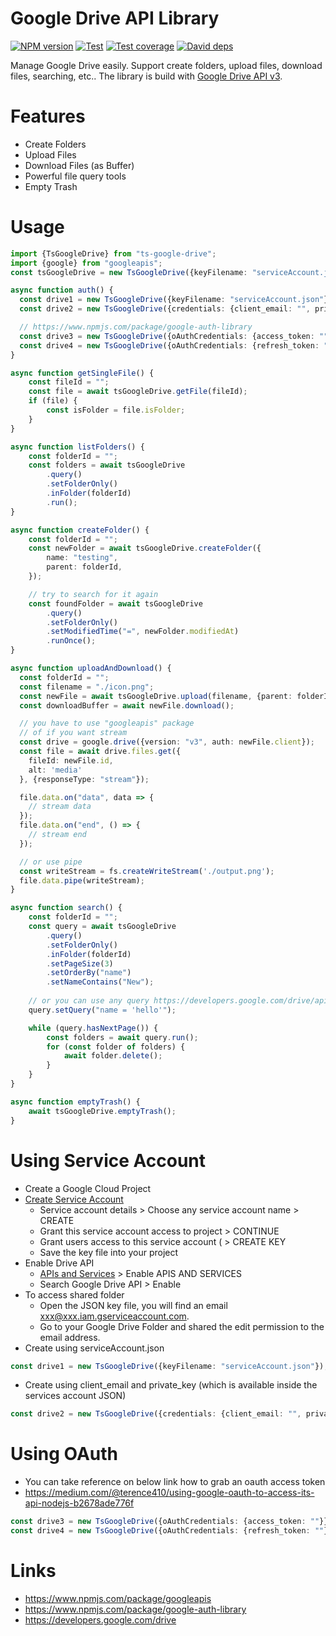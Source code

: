 # Google Drive API Library #

[![NPM version][npm-image]][npm-url]
[![Test][github-action-image]][github-action-url]
[![Test coverage][codecov-image]][codecov-url]
[![David deps][david-image]][david-url]

[npm-image]: https://img.shields.io/npm/v/ts-google-drive.svg
[npm-url]: https://npmjs.org/package/ts-google-drive
[github-action-image]: https://github.com/terence410/ts-google-drive/workflows/Testing/badge.svg
[github-action-url]: https://github.com/terence410/ts-google-drive/actions
[codecov-image]: https://img.shields.io/codecov/c/github/terence410/ts-google-drive.svg?style=flat-square
[codecov-url]: https://codecov.io/gh/terence410/ts-google-drive
[david-image]: https://img.shields.io/david/terence410/ts-google-drive.svg?style=flat-square
[david-url]: https://david-dm.org/terence410/ts-google-drive

Manage Google Drive easily. Support create folders, upload files, download files, searching, etc..
The library is build with [Google Drive API v3](https://developers.google.com/drive/api/v3/about-sdk).

# Features

- Create Folders
- Upload Files
- Download Files (as Buffer)
- Powerful file query tools
- Empty Trash

# Usage
```typescript
import {TsGoogleDrive} from "ts-google-drive";
import {google} from "googleapis";
const tsGoogleDrive = new TsGoogleDrive({keyFilename: "serviceAccount.json"});

async function auth() {
  const drive1 = new TsGoogleDrive({keyFilename: "serviceAccount.json"});
  const drive2 = new TsGoogleDrive({credentials: {client_email: "", private_key: ""}});

  // https://www.npmjs.com/package/google-auth-library
  const drive3 = new TsGoogleDrive({oAuthCredentials: {access_token: ""}});
  const drive4 = new TsGoogleDrive({oAuthCredentials: {refresh_token: ""}, oauthClientOptions: {clientId: "", clientSecret: ""}});
}

async function getSingleFile() {
    const fileId = "";
    const file = await tsGoogleDrive.getFile(fileId);
    if (file) {
        const isFolder = file.isFolder;
    } 
}

async function listFolders() {
    const folderId = "";
    const folders = await tsGoogleDrive
        .query()
        .setFolderOnly()
        .inFolder(folderId)
        .run();
}

async function createFolder() {
    const folderId = "";
    const newFolder = await tsGoogleDrive.createFolder({
        name: "testing",
        parent: folderId,
    });

    // try to search for it again
    const foundFolder = await tsGoogleDrive
        .query()
        .setFolderOnly()
        .setModifiedTime("=", newFolder.modifiedAt)
        .runOnce();
}

async function uploadAndDownload() {
  const folderId = "";
  const filename = "./icon.png";
  const newFile = await tsGoogleDrive.upload(filename, {parent: folderId});
  const downloadBuffer = await newFile.download();

  // you have to use "googleapis" package
  // of if you want stream
  const drive = google.drive({version: "v3", auth: newFile.client});
  const file = await drive.files.get({
    fileId: newFile.id,
    alt: 'media'
  }, {responseType: "stream"});

  file.data.on("data", data => {
    // stream data
  });
  file.data.on("end", () => {
    // stream end
  });

  // or use pipe
  const writeStream = fs.createWriteStream('./output.png');
  file.data.pipe(writeStream);
}

async function search() {
    const folderId = "";
    const query = await tsGoogleDrive
        .query()
        .setFolderOnly()
        .inFolder(folderId)
        .setPageSize(3)
        .setOrderBy("name")
        .setNameContains("New");
    
    // or you can use any query https://developers.google.com/drive/api/v3/search-files
    query.setQuery("name = 'hello'");

    while (query.hasNextPage()) {
        const folders = await query.run();
        for (const folder of folders) {
            await folder.delete();
        }
    }
}

async function emptyTrash() {
    await tsGoogleDrive.emptyTrash();
}
```

# Using Service Account

- Create a Google Cloud Project
- [Create Service Account](https://console.cloud.google.com/iam-admin/serviceaccounts/create)
    - Service account details > Choose any service account name > CREATE
    - Grant this service account access to project > CONTINUE
    - Grant users access to this service account ( > CREATE KEY
    - Save the key file into your project
- Enable Drive API
    -  [APIs and Services](https://console.cloud.google.com/apis/dashboard) > Enable APIS AND SERVICES 
    - Search Google Drive API > Enable
- To access shared folder 
    - Open the JSON key file, you will find an email xxx@xxx.iam.gserviceaccount.com. 
    - Go to your Google Drive Folder and shared the edit permission to the email address.
- Create using serviceAccount.json
```typescript
const drive1 = new TsGoogleDrive({keyFilename: "serviceAccount.json"});
```
- Create using client_email and private_key (which is available inside the services account JSON)
```typescript
const drive2 = new TsGoogleDrive({credentials: {client_email: "", private_key: ""}});
```

# Using OAuth
- You can take reference on below link how to grab an oauth access token
- https://medium.com/@terence410/using-google-oauth-to-access-its-api-nodejs-b2678ade776f
```typescript
const drive3 = new TsGoogleDrive({oAuthCredentials: {access_token: ""}});
const drive4 = new TsGoogleDrive({oAuthCredentials: {refresh_token: ""}, oauthClientOptions: {clientId: "", clientSecret: ""}});
```

# Links
- https://www.npmjs.com/package/googleapis
- https://www.npmjs.com/package/google-auth-library
- https://developers.google.com/drive
